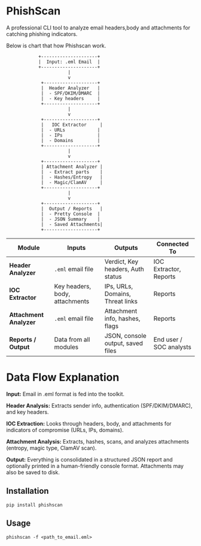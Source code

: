 # PhishScan

A professional CLI tool to analyze email headers,body and attachments for catching phishing indicators.

Below is chart that how Phishscan work.



                +---------------------+
                |  Input: .eml Email  |
                +---------------------+
                           |
                           v
                 +--------------------+
                 |  Header Analyzer   |
                 |  - SPF/DKIM/DMARC  |
                 |  - Key headers     |
                 +--------------------+
                           |
                           v
                 +--------------------+
                 |   IOC Extractor     |
                 |  - URLs            |
                 |  - IPs             |
                 |  - Domains         |
                 +--------------------+
                           |
                           v
                 +--------------------+
                 | Attachment Analyzer |
                 |  - Extract parts    |
                 |  - Hashes/Entropy   |
                 |  - Magic/ClamAV     |
                 +--------------------+
                           |
                           v
                 +--------------------+
                 |  Output / Reports   |
                 |  - Pretty Console  |
                 |  - JSON Summary    |
                 |  - Saved Attachments|
                 +--------------------+


                 

| Module                  | Inputs                         | Outputs                           | Connected To            |
| ----------------------- | ------------------------------ | --------------------------------- | ----------------------- |
| **Header Analyzer**     | `.eml` email file              | Verdict, Key headers, Auth status | IOC Extractor, Reports  |
| **IOC Extractor**       | Key headers, body, attachments | IPs, URLs, Domains, Threat links  | Reports                 |
| **Attachment Analyzer** | `.eml` email file              | Attachment info, hashes, flags    | Reports                 |
| **Reports / Output**    | Data from all modules          | JSON, console output, saved files | End user / SOC analysts |




# Data Flow Explanation

**Input:** Email in .eml format is fed into the toolkit.

**Header Analysis:** Extracts sender info, authentication (SPF/DKIM/DMARC), and key headers.

**IOC Extraction:** Looks through headers, body, and attachments for indicators of compromise (URLs, IPs, domains).

**Attachment Analysis:** Extracts, hashes, scans, and analyzes attachments (entropy, magic type, ClamAV scan).

**Output:** Everything is consolidated in a structured JSON report and optionally printed in a human-friendly console format. Attachments may also be saved to disk.




## Installation

`pip install phishscan`

## Usage

`phishscan -f <path_to_email.eml>`
